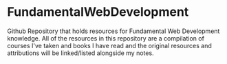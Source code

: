 # FundamentalWebDevelopment
Github Repository that holds resources for Fundamental Web Development knowledge.
All of the resources in this repository are a compilation of courses I've taken and books I have read and the original resources and attributions will be linked/listed alongside my notes.
